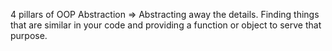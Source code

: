 4 pillars of OOP
Abstraction => Abstracting away the details. Finding things that are similar in your code and providing a function or object to serve that purpose.
